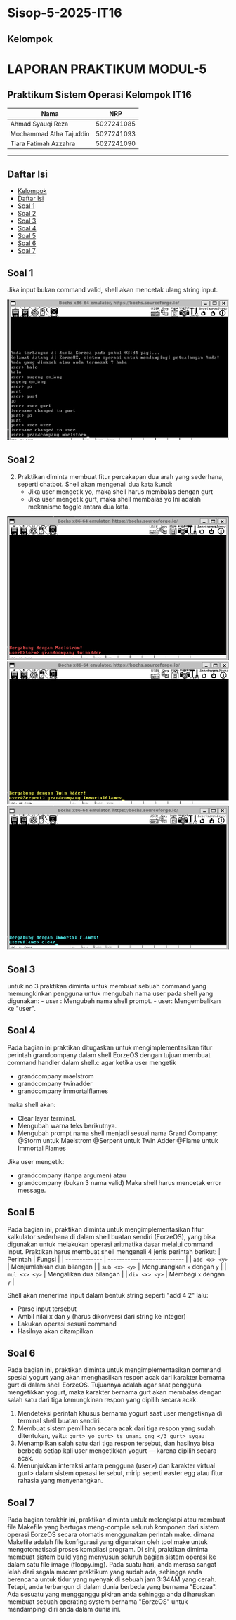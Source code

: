 # Sisop-5-2025-IT16

## Kelompok

# LAPORAN PRAKTIKUM MODUL-5 #
## Praktikum Sistem Operasi Kelompok IT16 ##

| Nama | NRP       |
|-------|-----------|
| Ahmad Syauqi Reza | 5027241085   |
| Mochammad Atha Tajuddin   | 5027241093  |
| Tiara Fatimah Azzahra   | 5027241090  |
---

## Daftar Isi

- [Kelompok](#kelompok)
- [Daftar Isi](#daftar-isi)
- [Soal 1](#soal-1)
- [Soal 2](#soal-2)
- [Soal 3](#soal-3)
- [Soal 4](#soal-4)
- [Soal 5](#soal-5)
- [Soal 6](#soal-6)
- [Soal 7](#soal-7)


## Soal 1

Jika input bukan command valid, shell akan mencetak ulang string input. 

![1, 2, 3](assets/5.2.png)

## Soal 2

2. Praktikan diminta membuat fitur percakapan dua arah yang sederhana, seperti chatbot. Shell akan mengenali dua kata kunci:
   - Jika user mengetik yo, maka shell harus membalas dengan gurt
   - Jika user mengetik gurt, maka shell membalas yo
   Ini adalah mekanisme toggle antara dua kata.

![maelstrom / 4](assets/5.3.png)
![twinadder / 4](assets/5.4.png)
![immortalflames / 4](assets/5.5.png)
## Soal 3

untuk no 3 praktikan diminta untuk membuat sebuah command yang memungkinkan pengguna untuk mengubah nama user pada shell yang digunakan:
    - user <username>: Mengubah nama shell prompt.
    - user: Mengembalikan ke "user".
    
## Soal 4

Pada bagian ini praktikan ditugaskan untuk mengimplementasikan fitur perintah grandcompany dalam shell EorzeOS dengan tujuan membuat command handler dalam shell.c agar ketika user mengetik
   - grandcompany maelstrom
   - grandcompany twinadder
   - grandcompany immortalflames

   maka shell akan: 
   - Clear layar terminal.
   - Mengubah warna teks berikutnya.
   - Mengubah prompt nama shell menjadi sesuai nama Grand Company:
     @Storm untuk Maelstrom
     @Serpent untuk Twin Adder
     @Flame untuk Immortal Flames

   Jika user mengetik:
   - grandcompany (tanpa argumen) atau
   - grandcompany <random> (bukan 3 nama valid)
   Maka shell harus mencetak error message.


## Soal 5

Pada bagian ini, praktikan diminta untuk mengimplementasikan fitur kalkulator sederhana di dalam shell buatan sendiri (EorzeOS), yang bisa digunakan untuk melakukan operasi aritmatika dasar melalui command      input. Praktikan harus membuat shell mengenali 4 jenis perintah berikut:
   | Perintah      | Fungsi                      |
   | ------------- | --------------------------- |
   | `add <x> <y>` | Menjumlahkan dua bilangan   |
   | `sub <x> <y>` | Mengurangkan `x` dengan `y` |
   | `mul <x> <y>` | Mengalikan dua bilangan     |
   | `div <x> <y>` | Membagi `x` dengan `y`      |
   
   Shell akan menerima input dalam bentuk string seperti "add 4 2" lalu:
   - Parse input tersebut
   - Ambil nilai x dan y (harus dikonversi dari string ke integer)
   - Lakukan operasi sesuai command
   - Hasilnya akan ditampilkan
  
## Soal 6

Pada bagian ini, praktikan diminta untuk mengimplementasikan command spesial yogurt yang akan menghasilkan respon acak dari karakter bernama gurt di dalam shell EorzeOS. Tujuannya adalah agar saat pengguna      mengetikkan yogurt, maka karakter bernama gurt akan membalas dengan salah satu dari tiga kemungkinan respon yang dipilih secara acak.
   
   1. Mendeteksi perintah khusus bernama yogurt saat user mengetiknya di terminal shell buatan sendiri.
   2. Membuat sistem pemilihan secara acak dari tiga respon yang sudah ditentukan, yaitu:
     ```
     gurt> yo
     gurt> ts unami gng </3
     gurt> sygau
     ```
   3. Menampilkan salah satu dari tiga respon tersebut, dan hasilnya bisa berbeda setiap kali user mengetikkan yogurt — karena dipilih secara acak.
   4. Menunjukkan interaksi antara pengguna (user>) dan karakter virtual gurt> dalam sistem operasi tersebut, mirip seperti easter egg atau fitur rahasia yang menyenangkan.
      
## Soal 7

Pada bagian terakhir ini, praktikan diminta untuk melengkapi atau membuat file Makefile yang bertugas meng-compile seluruh komponen dari sistem operasi EorzeOS secara otomatis menggunakan perintah make.
dimana Makefile adalah file konfigurasi yang digunakan oleh tool make untuk mengotomatisasi proses kompilasi program. Di sini, praktikan diminta membuat sistem build yang menyusun seluruh bagian sistem   operasi ke dalam satu file image (floppy.img).
Pada suatu hari, anda merasa sangat lelah dari segala macam praktikum yang sudah ada, sehingga anda berencana untuk tidur yang nyenyak di sebuah jam 3:34AM yang cerah. Tetapi, anda terbangun di dalam dunia berbeda yang bernama "Eorzea". Ada sesuatu yang mengganggu pikiran anda sehingga anda diharuskan membuat sebuah operating system bernama "EorzeOS" untuk mendampingi diri anda dalam dunia ini.




   












